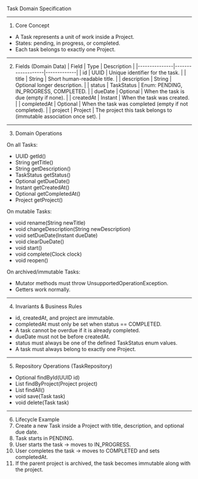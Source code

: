 Task Domain Specification

---

1. Core Concept
- A Task represents a unit of work inside a Project.
- States: pending, in progress, or completed.
- Each task belongs to exactly one Project.

---

2. Fields (Domain Data)
| Field         | Type              | Description |
|---------------|-------------------|-------------|
| id            | UUID              | Unique identifier for the task. |
| title         | String            | Short human-readable title. |
| description   | String            | Optional longer description. |
| status        | TaskStatus        | Enum: PENDING, IN_PROGRESS, COMPLETED. |
| dueDate       | Optional<Instant> | When the task is due (empty if none). |
| createdAt     | Instant           | When the task was created. |
| completedAt   | Optional<Instant> | When the task was completed (empty if not completed). |
| project       | Project           | The project this task belongs to (immutable association once set). |

---

3. Domain Operations

On all Tasks:
- UUID getId()
- String getTitle()
- String getDescription()
- TaskStatus getStatus()
- Optional<Instant> getDueDate()
- Instant getCreatedAt()
- Optional<Instant> getCompletedAt()
- Project getProject()

On mutable Tasks:
- void rename(String newTitle)
- void changeDescription(String newDescription)
- void setDueDate(Instant dueDate)
- void clearDueDate()
- void start()
- void complete(Clock clock)
- void reopen()

On archived/immutable Tasks:
- Mutator methods must throw UnsupportedOperationException.
- Getters work normally.

---

4. Invariants & Business Rules
- id, createdAt, and project are immutable.
- completedAt must only be set when status == COMPLETED.
- A task cannot be overdue if it is already completed.
- dueDate must not be before createdAt.
- status must always be one of the defined TaskStatus enum values.
- A task must always belong to exactly one Project.

---

5. Repository Operations (TaskRepository)
- Optional<Task> findById(UUID id)
- List<Task> findByProject(Project project)
- List<Task> findAll()
- void save(Task task)
- void delete(Task task)

---

6. Lifecycle Example
1. Create a new Task inside a Project with title, description, and optional due date.
2. Task starts in PENDING.
3. User starts the task -> moves to IN_PROGRESS.
4. User completes the task -> moves to COMPLETED and sets completedAt.
5. If the parent project is archived, the task becomes immutable along with the project.

